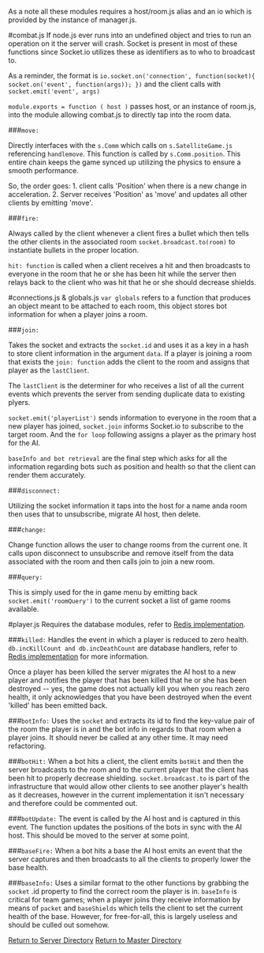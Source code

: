 As a note all these modules requires a host/room.js alias and an io which is provided by the instance of manager.js. 


#combat.js
If node.js ever runs into an undefined object and tries to run an operation on it the server will crash. Socket is present in most of these functions since Socket.io utilizes these as identifiers as to who to broadcast to.

As a reminder, the format is `io.socket.on('connection', function(socket){
   socket.on('event', function(args));
 })` and the client calls with `socket.emit('event', args)`


`module.exports = function ( host )`  passes host, or an instance of room.js, into the module allowing combat.js to directly tap into the room data.

###`move:` 

Directly interfaces with the `s.Comm` which calls on `s.SatelliteGame.js` referencing `handlemove`. This function is called by `s.Comm.position`.  This entire chain keeps the game synced up utilizing the physics to ensure a smooth performance. 

So, the order goes: 1. client calls 'Position' when there is a new change in acceleration. 2. Server receives 'Position' as 'move' and updates all other clients by emitting 'move'. 

###`fire:` 

Always called by the client whenever a client fires a bullet which then tells the other clients in the associated room `socket.broadcast.to(room)` to instantiate bullets in the proper location. 

`hit: function` is called when a client receives a hit and then broadcasts to everyone in the room that he or she has been hit while the server then relays back to the client who was hit that he or she should decrease shields. 

#connections.js & globals.js
`var globals` refers to a function that produces an object meant to be attached to each room, this object stores bot information for when a player joins a room. 

###`join:` 

Takes the socket and extracts the `socket.id` and uses it as a key in a hash to store client information in the argument `data`. If a player is joining a room that exists the `join: function` adds the client to the room and assigns that player as the `lastClient`.  

The `lastClient` is the determiner for who receives a list of all the current events which prevents the server from sending duplicate data to existing plyers. 

`socket.emit('playerList')` sends information to everyone in the room that a new player has joined,  `socket.join` informs Socket.io to subscribe to the target room.  And the `for loop` following assigns a player as the primary host for the AI. 

`baseInfo and bot retrieval` are the final step which asks for all the information regarding bots such as position and health so that the client can render them accurately.

###`disconnect:` 

Utilizing the socket information it taps into the host for a name anda room then uses that to unsubscribe, migrate AI host, then delete. 


###`change:`

Change function allows the user to change rooms from the current one. It calls upon disconnect to unsubscribe and remove itself from the data associated with the room and then calls join to join a new room. 

###`query:`

This is simply used for the in game menu by emitting back `socket.emit('roomQuery')` to the current socket a  list of game rooms available. 

#player.js
Requires the database modules, refer to [Redis implementation](../db).

###`killed:`
Handles the event in which a player is reduced to zero health. `db.incKillCount and db.incDeathCount` are database handlers, refer to [Redis implementation](../db) for more information. 

Once a player has been killed the server migrates the AI host to a new player and notifies the player that has been killed that he or she has been destroyed -- yes, the game does not actually kill you when you reach zero health, it only acknowledges that you have been destroyed when the event 'killed' has been emitted back. 

###`botInfo:`
Uses the `socket` and extracts its id to find the key-value pair of the room the player is in and the bot info in regards to that room when a player joins. It should never be called at any other time. It may need refactoring. 

###`botHit:`
When a bot hits a client, the client emits `botHit` and then the server broadcasts to the room and to the current player that the client has been hit to properly decrease shielding. `socket.broadcast.to` is part of the infrastructure that would allow other clients to see another player's health as it decreases, however in the current implementation it isn't necessary and therefore could be commented out. 

###`botUpdate:`
The event is called by the AI host and is captured in this event. The function updates the positions of the bots in sync with the AI host. This should be moved to the server at some point. 

###`baseFire:`
When a bot hits a base the AI host emits an event that the server captures and then broadcasts to all the clients to properly lower the base health. 

###`baseInfo:`
Uses a similar format to the other functions by grabbing the `socket` .id property to find the correct room the player is in. `baseInfo` is critical for team games; when a player joins they receive information by means of `packet` and `baseShields` which tells the client to set the current health of the base. However, for free-for-all, this is largely useless and should be culled out somehow. 

[Return to Server Directory](../server)
[Return to Master Directory](../README.md)